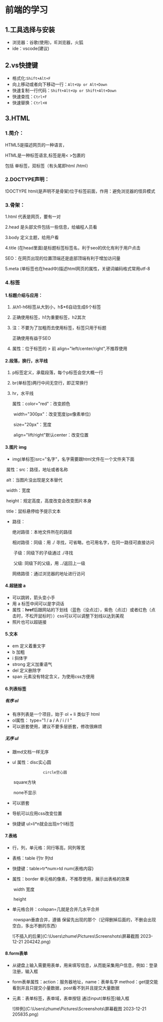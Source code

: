 # 前端的学习

## 1.工具选择与安装

- 浏览器：谷歌(使用)，IE浏览器，火狐
- ide：vscode(建议)

## 2.vs快捷键

- 格式化:`Shift+Alt+F`
- 向上移动或者向下移动一行：`Alt+Up or Alt+Down`
- 快速复制一行代码：`Shift+Alt+Up or Shift+Alt+Down`
- 快速查找：`Ctrl+F`
- 快速替换：`Ctrl+H`

## 3.HTML

### 1.简介：

HTML5是描述网页的一种语言，

HTML是一种标签语言,标签是用< >包裹的

包括    单标签，双标签（有头尾即html    /html）

### 2.DOCTYPE声明：

!DOCTYPE html(是声明不是骨架)位于标签前面，作用：避免浏览器的怪异模式

### 3.骨架：

1.html   代表是网页，要有一对

2.head  是头部文件包括一些信息，给编程人员看

3.body  定义主题，给用户看

4.title    (在head里面)是标题标签标签名，利于seo的优化有利于用户点击

   SEO：在网页出现的位置顶端还是底部顶端有利于增加访问量

5.meta  (单标签也在head中)描述html网页的属性，关键词编码格式常用utf-8

### 4.标签

#### 1.标题介绍与应用：

1. 从h1-h6标签从大到小，h$*6自动生成6个标签

2. 正确使用标签，h1为重要标签，h2其次

3. 注：不要为了加粗而去使用标签，标签只用于标题

   正确使用有益于SEO

4. 属性：位于标签的 > 前  align="left/center/right",不推荐使用

#### 2.段落，换行，水平线

1. p标签定义，承载段落，每个p标签会空大概一行

2. br(单标签)两行中间无空行，即正常换行

3. hr，水平线

   属性：color="red"：改变颜色

   ​			width="300px"：改变宽度(px像素单位)

   ​			size="20px"：宽度

   ​			align="lift/right"默认center：改变位置

#### 3.图片    img

- img(单标签)src="名字"，名字需要跟html文件在一个文件夹下面

​       属性：src：路径，地址或者名称

​			alt：当图片没出现是文本替代

​			width：宽度

​			height：规定高度，高度改变会改变图片本身

​			title：鼠标悬停给予提示文本

- 路径：

  绝对路径：本地文件所在的路径

  相对路径：同级：用   ./  寻找，可省略，也可用名字，在同一路径可直接访问

  ​					子级：同级下的子级通过 ./寻找

  ​					父级:   同级下的父级，用 ../返回上一级

  网络路径：通过浏览器的地址进行访问

#### 4.超链接       a

- 可以跳转，箭头变小手
- 用 a 标签中间可以是字词话
- 属性：**href**后跟网站的下划线（蓝色（没点过），紫色（点过）或者红色（点击时，不松开鼠标时））css可以可以调整下划线以达到美观
- 照片也可以超链接

#### 5.文本        

- em        定义着重文字
- b            加粗
- i             斜体字
- strong  定义加重语气
- del         定义删除字
- span      元素没有特定含义，为使用css方便用

#### 6.列表标签

##### 有序 ol

- 有序列表是一个项目，始于   ol + li   类似于   html
- ol属性： type="1  /  a / A  / i  / I "
- 可以嵌套使用，建议不要多层嵌套，修改很麻烦

##### 无序 ul 

- 跟md文档一样无序

- ul 属性：disc实心圆   

    				circle空心圆  

  ​                   square方块 

  ​					none不显示

- 可以嵌套
- 导航可以应用css改变位置
- 快捷键 ul>li*n就会出现n个li标签

#### 7.表格

- 行，列，单元格：同行等高，同列等宽

- 表格：table  行tr  列td   

- 快捷键：table>tr*num>td num{表格内容}

- 属性：border     单元格的像素，不推荐使用，展示出表格的效果

  ​			width       宽度

  ​			height

- 单元格合并：colspan=几就是合并几水平合并

  ​                       rowspan垂直合并，遵循   保留先出现的那个（记得删掉后面的，不删会出现空白，多出不删的东西）

  ![不插入的后果](C:\Users\zhume\Pictures\Screenshots\屏幕截图 2023-12-21 204242.png)

#### 8.form表单

- 从键盘上输入需要用表单，用来填写信息，从而能采集用户信息，例如：登录注册，输入框

- form表单属性：action：服务器地址，name：表单名字 method：get提交能看到并且只提交小量数据，post看不到并且提交大量数据

- 元素：表单标签，表单域，表单按钮 通过input(单标签)输入框

  ![样例](C:\Users\zhume\Pictures\Screenshots\屏幕截图 2023-12-21 205835.png)